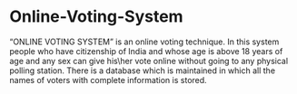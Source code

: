 # Online-Voting-System
“ONLINE VOTING SYSTEM” is an online voting technique. In this system people who have citizenship of India and whose age is above 18 years of age and any sex can give his\her vote online without going to any physical polling station. There is a database which is maintained in which all the names of voters with complete information is stored.
